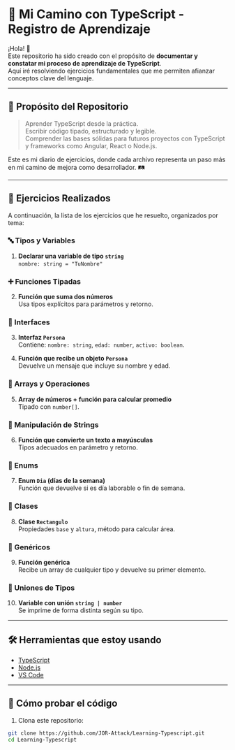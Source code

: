 # 📘 Mi Camino con TypeScript - Registro de Aprendizaje

¡Hola! 👋  
Este repositorio ha sido creado con el propósito de **documentar y constatar mi proceso de aprendizaje de TypeScript**.  
Aquí iré resolviendo ejercicios fundamentales que me permiten afianzar conceptos clave del lenguaje.

---

## 🎯 Propósito del Repositorio

> Aprender TypeScript desde la práctica.  
> Escribir código tipado, estructurado y legible.  
> Comprender las bases sólidas para futuros proyectos con TypeScript y frameworks como Angular, React o Node.js.

Este es mi diario de ejercicios, donde cada archivo representa un paso más en mi camino de mejora como desarrollador. 🛤️

---

## 🧠 Ejercicios Realizados

A continuación, la lista de los ejercicios que he resuelto, organizados por tema:

### 🔤 Tipos y Variables
1. **Declarar una variable de tipo `string`**  
   `nombre: string = "TuNombre"`

### ➕ Funciones Tipadas
2. **Función que suma dos números**  
   Usa tipos explícitos para parámetros y retorno.

### 🧱 Interfaces
3. **Interfaz `Persona`**  
   Contiene: `nombre: string`, `edad: number`, `activo: boolean`.

4. **Función que recibe un objeto `Persona`**  
   Devuelve un mensaje que incluye su nombre y edad.

### 🔢 Arrays y Operaciones
5. **Array de números + función para calcular promedio**  
   Tipado con `number[]`.

### 🔡 Manipulación de Strings
6. **Función que convierte un texto a mayúsculas**  
   Tipos adecuados en parámetro y retorno.

### 📅 Enums
7. **Enum `Dia` (días de la semana)**  
   Función que devuelve si es día laborable o fin de semana.

### 🧮 Clases
8. **Clase `Rectangulo`**  
   Propiedades `base` y `altura`, método para calcular área.

### 🔁 Genéricos
9. **Función genérica**  
   Recibe un array de cualquier tipo y devuelve su primer elemento.

### 🔀 Uniones de Tipos
10. **Variable con unión `string | number`**  
    Se imprime de forma distinta según su tipo.

---

## 🛠️ Herramientas que estoy usando

- [TypeScript](https://www.typescriptlang.org/)
- [Node.js](https://nodejs.org/)
- [VS Code](https://code.visualstudio.com/)

---

## 🚀 Cómo probar el código

1. Clona este repositorio:

```bash
git clone https://github.com/JOR-Attack/Learning-Typescript.git
cd Learning-Typescript
